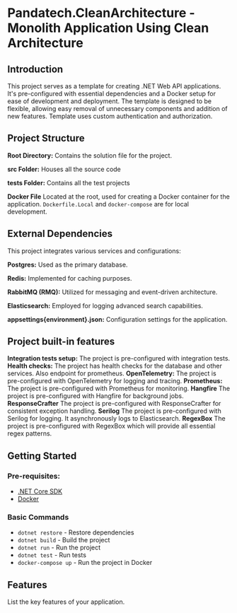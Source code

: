 ﻿# Pandatech.CleanArchitecture - Monolith Application Using Clean Architecture

## Introduction

This project serves as a template for creating .NET Web API applications. It's pre-configured with essential
dependencies and a Docker setup for ease of development and deployment. The template is designed to be flexible,
allowing easy removal of unnecessary components and addition of new features. Template uses custom authentication and
authorization.

## Project Structure

**Root Directory:** Contains the solution file for the project.

**src Folder:** Houses all the source code

**tests Folder:** Contains all the test projects

**Docker File** Located at the root, used for creating a Docker container for the application. `Dockerfile.Local`
and `docker-compose` are for local development.

## External Dependencies

This project integrates various services and configurations:

**Postgres:** Used as the primary database.

**Redis:** Implemented for caching purposes.

**RabbitMQ (RMQ):** Utilized for messaging and event-driven architecture.

**Elasticsearch:** Employed for logging advanced search capabilities.

**appsettings{environment}.json:** Configuration settings for the application.

## Project built-in features
**Integration tests setup:** The project is pre-configured with integration tests.
**Health checks:** The project has health checks for the database and other services. Also endpoint for prometheus.
**OpenTelemetry:** The project is pre-configured with OpenTelemetry for logging and tracing.
**Prometheus:** The project is pre-configured with Prometheus for monitoring.
**Hangfire** The project is pre-configured with Hangfire for background jobs.
**ResponseCrafter** The project is pre-configured with ResponseCrafter for consistent exception handling.
**Serilog** The project is pre-configured with Serilog for logging. It asynchronously logs to Elasticsearch.
**RegexBox** The project is pre-configured with RegexBox which will provide all essential regex patterns.

## Getting Started

### Pre-requisites:

- [.NET Core SDK](https://dotnet.microsoft.com/download)
- [Docker](https://www.docker.com/products/docker-desktop)

### Basic Commands

- `dotnet restore` - Restore dependencies
- `dotnet build` - Build the project
- `dotnet run` - Run the project
- `dotnet test` - Run tests
- `docker-compose up` - Run the project in Docker

## Features

List the key features of your application.